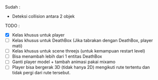 Sudah :
- Deteksi collision antara 2 objek

TODO :

- [x] Kelas khusus untuk player 
- [ ] Kelas khusus untuk DeathBox (Jika tabrakan dengan DeathBox, player mati)
- [ ] Kelas khusus untuk scene threejs (untuk kemampuan restart level)
- [ ] Bisa menambah lebih dari 1 entitas DeathBox
- [ ] Ganti player model + tambah animasi pakai mixamo
- [ ] Player bisa bergerak 3D (tidak hanya 2D) mengikuti rute tertentu dan tidak pergi dari rute tersebut.